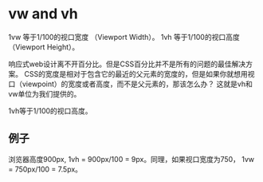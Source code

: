 # vw and vh

1vw 等于1/100的视口宽度 （Viewport Width）。
1vh 等于1/100的视口高度 （Viewport Height）。


响应式web设计离不开百分比。但是CSS百分比并不是所有的问题的最佳解决方案。
CSS的宽度是相对于包含它的最近的父元素的宽度的，但是如果你就想用视口（viewpoint）的宽度或者高度，而不是父元素的，那该怎么办？
这就是vh和vw单位为我们提供的。

1vh等于1/100的视口高度。

## 例子

浏览器高度900px, 1vh = 900px/100 = 9px。同理，如果视口宽度为750， 1vw = 750px/100 = 7.5px。